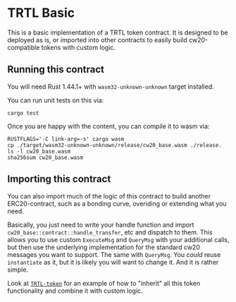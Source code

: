 # TRTL Basic

This is a basic implementation of a TRTL token contract. It is designed to
be deployed as is, or imported into other contracts to easily build
cw20-compatible tokens with custom logic.

## Running this contract

You will need Rust 1.44.1+ with `wasm32-unknown-unknown` target installed.

You can run unit tests on this via: 

`cargo test`

Once you are happy with the content, you can compile it to wasm via:

```
RUSTFLAGS='-C link-arg=-s' cargo wasm
cp ./target/wasm32-unknown-unknown/release/cw20_base.wasm ./release.
ls -l cw20_base.wasm
sha256sum cw20_base.wasm
```

## Importing this contract

You can also import much of the logic of this contract to build another
ERC20-contract, such as a bonding curve, overiding or extending what you
need.

Basically, you just need to write your handle function and import 
`cw20_base::contract::handle_transfer`, etc and dispatch to them.
This allows you to use custom `ExecuteMsg` and `QueryMsg` with your additional
calls, but then use the underlying implementation for the standard cw20
messages you want to support. The same with `QueryMsg`. You *could* reuse `instantiate`
as it, but it is likely you will want to change it. And it is rather simple.

Look at [`TRTL-token`](https://github.com/venusgalstar/TurtleMemeInj) for an example of how to "inherit"
all this token functionality and combine it with custom logic.
